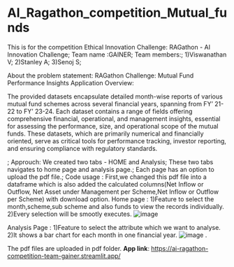 # AI_Ragathon_competition_Mutual_funds
This is for the competition  Ethical Innovation Challenge: RAGathon - AI Innovation Challenge;
Team name :GAINER;
Team members:;
1)Viswanathan V;
2)Stanley A;
3)Senoj S;

About the problem statement:
RAGathon Challenge: Mutual Fund Performance Insights Application
Overview:

The provided datasets encapsulate detailed month-wise reports of various mutual fund schemes across several financial years, spanning from FY’ 21-22 to FY’ 23-24. Each dataset contains a range of fields offering comprehensive financial, operational, and management insights, essential for assessing the performance, size, and operational scope of the mutual funds. These datasets, which are primarily numerical and financially oriented, serve as critical tools for performance tracking, investor reporting, and ensuring compliance with regulatory standards.


;
Approuch:
We created two tabs - HOME and Analysis;
These two tabs navigates to home page and analysis page.;
Each page has an option to upload the pdf file.;
Code usage : First,we changed this pdf file into a dataframe which is also added the calculated columns(Net Inflow or Outflow, Net Asset under Management per Scheme,Net Inflow or Outflow per Scheme) with download option.
Home page :
1)Feature to select the month,scheme,sub scheme and also funds to view the records individually.
2)Every selection will be smootly executes.
![image](https://github.com/viswanathan-v/AI_Ragathon_competition_Mutual_funds/assets/98252535/53aed970-7702-4b7d-81a5-a954a1227f5b)

Analysis Page :
1)Feature to select the attribute which we want to analyse.
2)It shows a bar chart for each month in one financial year.
![image](https://github.com/viswanathan-v/AI_Ragathon_competition_Mutual_funds/assets/98252535/4c429994-54f5-4e9e-99bf-c51e27d0ef56) .

The pdf files are uploaded in pdf folder.
 **App link**: https://ai-ragathon-competition-team-gainer.streamlit.app/

